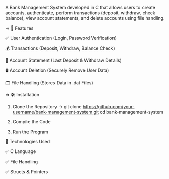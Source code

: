 A Bank Management System developed in C that allows users to create accounts, authenticate, perform transactions (deposit, withdraw, check balance), view account statements, and delete accounts using file handling.

=> 🚀 Features

✅ User Authentication (Login, Password Verification)

💰 Transactions (Deposit, Withdraw, Balance Check)

📝 Account Statement (Last Deposit & Withdraw Details)

🛢 Account Deletion (Securely Remove User Data)

🗂 File Handling (Stores Data in .dat Files)

=> 🛠 Installation
1. Clone the Repository
   -> git clone https://github.com/your-username/bank-management-system.git
     cd bank-management-system
   
2. Compile the Code
3. Run the Program

🔗 Technologies Used

✅ C Language

✅ File Handling

✅ Structs & Pointers   
